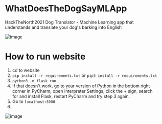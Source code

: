 # WhatDoesTheDogSayMLApp
HackTheNorth2021 Dog Translator - Machine Learning app that understands and translate your dog's barking into English  

![image](https://user-images.githubusercontent.com/43624090/133915824-258a542d-709c-4825-9eac-ba5e3cb01ab5.png)

# How to run website
1. cd to website
2. `pip install -r requirements.txt` or `pip3 install -r requirements.txt`
3. `python3 -m flask run`
4. If that doesn't work, go to your version of Python in the bottom right corner in PyCharm, open Interpreter Settings, click the + sign, search for and install Flask, restart PyCharm and try step 3 again.
5. Go to `localhost:5000`
6. 

![image](https://user-images.githubusercontent.com/43624090/133916072-69e8e62d-1dfa-4f7d-a30c-9fe6e7f7afec.png)



